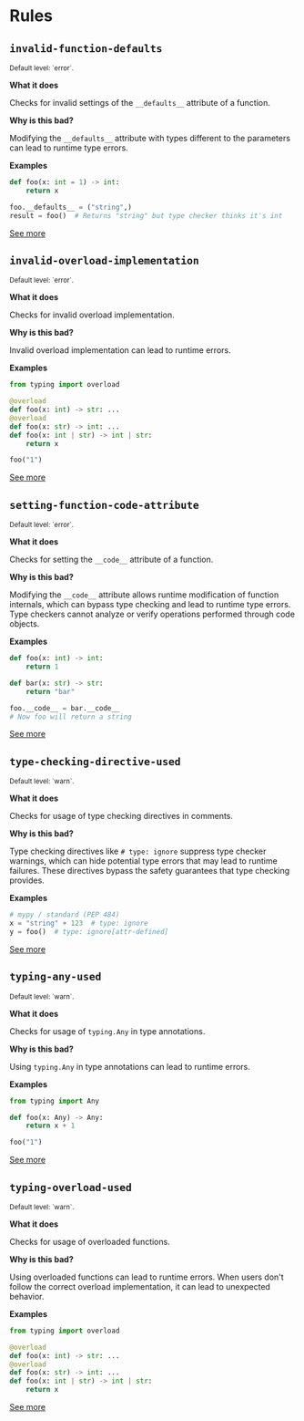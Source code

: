# Rules

## `invalid-function-defaults`

<small>
Default level: `error`.
</small>

**What it does**

Checks for invalid settings of the `__defaults__` attribute of a function.

**Why is this bad?**

Modifying the `__defaults__` attribute with types different to the parameters
can lead to runtime type errors.

**Examples**

```python
def foo(x: int = 1) -> int:
    return x

foo.__defaults__ = ("string",)
result = foo()  # Returns "string" but type checker thinks it's int
```

[See more](rules/invalid_function_defaults.md)

## `invalid-overload-implementation`

<small>
Default level: `error`.
</small>

**What it does**

Checks for invalid overload implementation.

**Why is this bad?**

Invalid overload implementation can lead to runtime errors.

**Examples**

```python
from typing import overload

@overload
def foo(x: int) -> str: ...
@overload
def foo(x: str) -> int: ...
def foo(x: int | str) -> int | str:
    return x

foo("1")
```

[See more](rules/invalid_overload_implementation.md)

## `setting-function-code-attribute`

<small>
Default level: `error`.
</small>

**What it does**

Checks for setting the `__code__` attribute of a function.

**Why is this bad?**

Modifying the `__code__` attribute allows runtime modification
of function internals, which can bypass type checking and lead to runtime type errors.
Type checkers cannot analyze or verify operations performed through code objects.

**Examples**

```python
def foo(x: int) -> int:
    return 1

def bar(x: str) -> str:
    return "bar"

foo.__code__ = bar.__code__
# Now foo will return a string
```

[See more](rules/setting_function_code_attribute.md)

## `type-checking-directive-used`

<small>
Default level: `warn`.
</small>

**What it does**

Checks for usage of type checking directives in comments.

**Why is this bad?**

Type checking directives like `# type: ignore` suppress type checker warnings,
which can hide potential type errors that may lead to runtime failures.
These directives bypass the safety guarantees that type checking provides.

**Examples**

```python
# mypy / standard (PEP 484)
x = "string" + 123  # type: ignore
y = foo()  # type: ignore[attr-defined]
```

[See more](rules/type_checking_directive_used.md)

## `typing-any-used`

<small>
Default level: `warn`.
</small>

**What it does**

Checks for usage of `typing.Any` in type annotations.

**Why is this bad?**

Using `typing.Any` in type annotations can lead to runtime errors.

**Examples**

```python
from typing import Any

def foo(x: Any) -> Any:
    return x + 1

foo("1")
```

[See more](rules/typing_any_used.md)

## `typing-overload-used`

<small>
Default level: `warn`.
</small>

**What it does**

Checks for usage of overloaded functions.

**Why is this bad?**

Using overloaded functions can lead to runtime errors.
When users don't follow the correct overload implementation, it can lead to unexpected behavior.

**Examples**

```python
from typing import overload

@overload
def foo(x: int) -> str: ...
@overload
def foo(x: str) -> int: ...
def foo(x: int | str) -> int | str:
    return x
```

[See more](rules/typing_overload_used.md)


